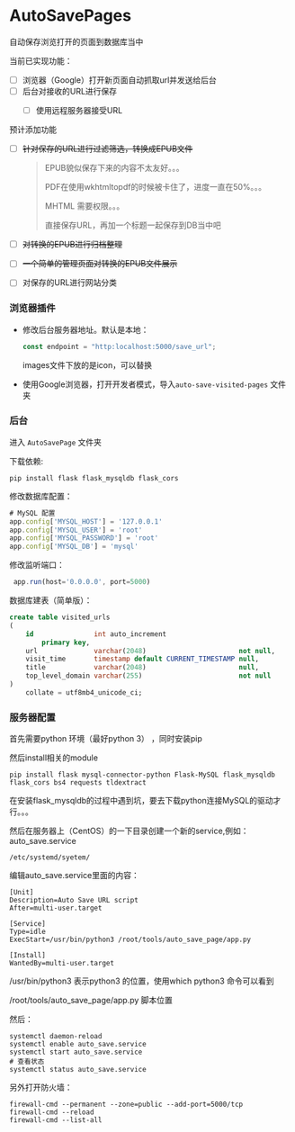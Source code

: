 # AutoSavePages
自动保存浏览打开的页面到数据库当中



当前已实现功能：

- [ ] 浏览器（Google）打开新页面自动抓取url并发送给后台
- [ ] 后台对接收的URL进行保存
  - [ ] 使用远程服务器接受URL




预计添加功能

- [ ] ~~针对保存的URL进行过滤筛选，转换成EPUB文件~~

  > EPUB貌似保存下来的内容不太友好。。。
  >
  > PDF在使用wkhtmltopdf的时候被卡住了，进度一直在50%。。。
  >
  > MHTML 需要权限。。。
  >
  > 直接保存URL，再加一个标题一起保存到DB当中吧

- [ ] ~~对转换的EPUB进行归档整理~~

- [ ] ~~一个简单的管理页面对转换的EPUB文件展示~~

- [ ] 对保存的URL进行网站分类



### 浏览器插件

- 修改后台服务器地址。默认是本地：

  ```js
  const endpoint = "http:localhost:5000/save_url";
  ```

  images文件下放的是icon，可以替换

- 使用Google浏览器，打开开发者模式，导入`auto-save-visited-pages` 文件夹



### 后台

进入 `AutoSavePage` 文件夹

下载依赖:

```
pip install flask flask_mysqldb flask_cors 
```

修改数据库配置：

```js
# MySQL 配置
app.config['MYSQL_HOST'] = '127.0.0.1'
app.config['MYSQL_USER'] = 'root'
app.config['MYSQL_PASSWORD'] = 'root'
app.config['MYSQL_DB'] = 'mysql'
```

修改监听端口：

```js
 app.run(host='0.0.0.0', port=5000)
```

数据库建表（简单版）：

```sql
create table visited_urls
(
    id               int auto_increment
        primary key,
    url              varchar(2048)                       not null,
    visit_time       timestamp default CURRENT_TIMESTAMP null,
    title            varchar(2048)                       null,
    top_level_domain varchar(255)                        not null
)
    collate = utf8mb4_unicode_ci;
```



### 服务器配置

首先需要python 环境（最好python 3） ，同时安装pip

然后install相关的module

```
pip install flask mysql-connector-python Flask-MySQL flask_mysqldb flask_cors bs4 requests tldextract
```

在安装flask_mysqldb的过程中遇到坑，要去下载python连接MySQL的驱动才行。。。

然后在服务器上（CentOS）的一下目录创建一个新的service,例如： auto_save.service

```
/etc/systemd/syetem/
```

编辑auto_save.service里面的内容：

```
[Unit]
Description=Auto Save URL script
After=multi-user.target

[Service]
Type=idle
ExecStart=/usr/bin/python3 /root/tools/auto_save_page/app.py

[Install]
WantedBy=multi-user.target
```

/usr/bin/python3 表示python3 的位置，使用which python3 命令可以看到

/root/tools/auto_save_page/app.py  脚本位置



然后：

```
systemctl daemon-reload
systemctl enable auto_save.service
systemctl start auto_save.service
# 查看状态
systemctl status auto_save.service
```



另外打开防火墙：

```
firewall-cmd --permanent --zone=public --add-port=5000/tcp
firewall-cmd --reload
firewall-cmd --list-all
```

